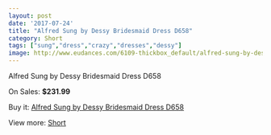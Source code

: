 ```yaml
---
layout: post
date: '2017-07-24'
title: "Alfred Sung by Dessy Bridesmaid Dress D658"
category: Short
tags: ["sung","dress","crazy","dresses","dessy"]
image: http://www.eudances.com/6109-thickbox_default/alfred-sung-by-dessy-bridesmaid-dress-d658.jpg
---
```

Alfred Sung by Dessy Bridesmaid Dress D658

On Sales: **$231.99**
<a href="https://www.eudances.com/en/short/2179-alfred-sung-by-dessy-bridesmaid-dress-d658.html"><amp-img layout="responsive" width="600" height="600" src="//www.eudances.com/6109-thickbox_default/alfred-sung-by-dessy-bridesmaid-dress-d658.jpg" alt="Alfred Sung by Dessy Bridesmaid Dress D658 0" /></a>
<a href="https://www.eudances.com/en/short/2179-alfred-sung-by-dessy-bridesmaid-dress-d658.html"><amp-img layout="responsive" width="600" height="600" src="//www.eudances.com/6110-thickbox_default/alfred-sung-by-dessy-bridesmaid-dress-d658.jpg" alt="Alfred Sung by Dessy Bridesmaid Dress D658 1" /></a>

Buy it: [Alfred Sung by Dessy Bridesmaid Dress D658](https://www.eudances.com/en/short/2179-alfred-sung-by-dessy-bridesmaid-dress-d658.html "Alfred Sung by Dessy Bridesmaid Dress D658")

View more: [Short](https://www.eudances.com/en/25-short "Short")